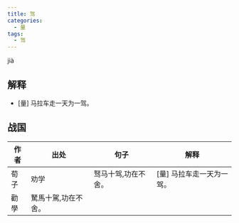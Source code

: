 ```yaml
---
title: 驾
categories:
  - 量
tags:
  - 驾
---
```

jià
<!-- more -->

## 解释
* [量] 马拉车走一天为一驾。

## 战国
作者|出处|句子|解释
---|---|---|---
荀子|劝学|驽马十驾,功在不舍。|[量] 马拉车走一天为一驾。
  |勸學|駑馬十駕,功在不舍。|
